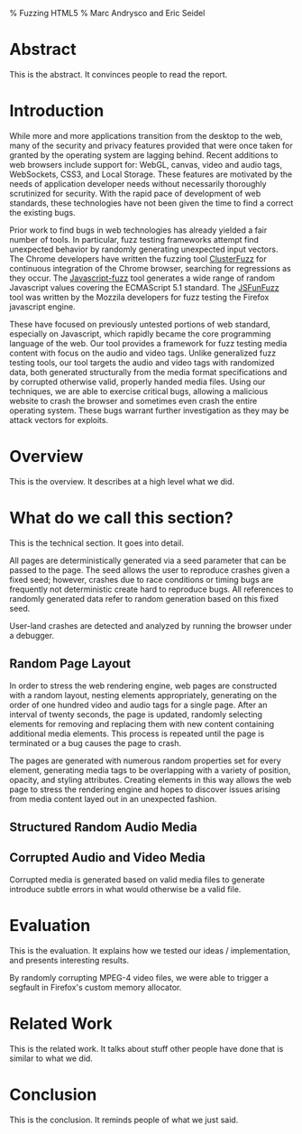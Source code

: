 % Fuzzing HTML5
% Marc Andrysco and Eric Seidel

# Abstract
This is the abstract. It convinces people to read the report.

# Introduction

While more and more applications transition from the desktop to the web,
many of the security and privacy features provided that were once taken for
granted by the operating system are lagging behind. Recent additions to web
browsers include support for: WebGL, canvas, video and audio tags, WebSockets,
CSS3, and Local Storage. These features are motivated by the needs of
application developer needs without necessarily thoroughly scrutinized for
security. With the rapid pace of development of web standards, these
technologies have not been given the time to find a correct the existing bugs.

Prior work to find bugs in web technologies has already yielded a fair number
of tools. In particular, fuzz testing frameworks attempt find unexpected
behavior by randomly generating unexpected input vectors. The Chrome
developers have written the fuzzing tool [ClusterFuzz] for continuous
integration of the Chrome browser, searching for regressions as they occur.
The [Javascript-fuzz] tool generates a wide range of random Javascript values
covering the ECMAScript 5.1 standard. The [JSFunFuzz] tool was written by the
Mozzila developers for fuzz testing the Firefox javascript engine.

These have focused on previously untested portions of web standard, especially
on Javascript, which rapidly became the core programming language of the web.
Our tool provides a framework for fuzz testing media content with focus on the
audio and video tags. Unlike generalized fuzz testing tools, our tool targets
the audio and video tags with randomized data, both generated structurally
from the media format specifications and by corrupted otherwise valid,
properly handed media files. Using our techniques, we are able to exercise
critical bugs, allowing a malicious website to crash the browser and sometimes
even crash the entire operating system. These bugs warrant further
investigation as they may be attack vectors for exploits.

# Overview
This is the overview. It describes at a high level what we did.

# What do we call this section?
This is the technical section. It goes into detail.

All pages are deterministically generated via a seed parameter that can be
passed to the page. The seed allows the user to reproduce crashes given a
fixed seed; however, crashes due to race conditions or timing bugs are
frequently not deterministic create hard to reproduce bugs. All references to
randomly generated data refer to random generation based on this fixed seed.

User-land crashes are detected and analyzed by running the browser under a
debugger.

## Random Page Layout

In order to stress the web rendering engine, web pages are constructed with a
random layout, nesting elements appropriately, generating on the order of one
hundred video and audio tags for a single page. After an interval of twenty
seconds, the page is updated, randomly selecting elements for removing and
replacing them with new content containing additional media elements. This
process is repeated until the page is terminated or a bug causes the page to
crash.

The pages are generated with numerous random properties set for every element,
generating media tags to be overlapping with a variety of position, opacity,
and styling attributes. Creating elements in this way allows the web page to
stress the rendering engine and hopes to discover issues arising from media
content layed out in an unexpected fashion.

## Structured Random Audio Media


## Corrupted Audio and Video Media

Corrupted media is generated based on valid media files to generate introduce
subtle errors in what would otherwise be a valid file. 

# Evaluation

This is the evaluation. It explains how we tested our ideas / implementation, and presents interesting results.

By randomly corrupting MPEG-4 video files, we were able to trigger a segfault in Firefox's custom memory allocator.

# Related Work
This is the related work. It talks about stuff other people have done that is similar to what we did.

# Conclusion
This is the conclusion. It reminds people of what we just said.

[ClusterFuzz]: https://code.google.com/p/clusterfuzz/
[Javascript-fuzz]: https://github.com/NodeGuy/JavaScript-fuzz
[JSFunFuzz]: https://code.google.com/p/google-caja/source/browse/trunk/src/third_party/js/jsfunfuzz/jsfunfuzz.js?r=1767
[CREST]: http://jburnim.github.io/crest/
[KLEE]: https://klee.github.io
[AEG]: http://security.ece.cmu.edu/aeg/
[paper]: http://dl.acm.org/citation.cfm?id=2541977
[V8]: https://code.google.com/p/v8/
[address disclosure vulnerabilities]: http://blog.beyondtrust.com/zd_threat/internet-explorer-9-memory-disclosure
[arbitrary code execution]: https://bugzilla.mozilla.org/show_bug.cgi?id=796866
[cross-site scripting]: http://net-security.org/dl/articles/WHXSSThreats.pdf
[denial-of-service bugs]: https://www.evilfingers.com/advisory/Google_Chrome_Browser_0.2.149.27_in_chrome_dll.php
